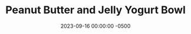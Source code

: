 ---
layout: post
title:  "Peanut Butter and Jelly Yogurt Bowl"
date:   2023-09-16 00:00:00 -0500
categories:
- Recipes
- Breakfast
permalink: /recipes/yogurt-pbj
image: /assets/Food/Breakfast/Yogurt/yogurt-pbj.jpg
ing: yogurtpbj-ing
facts: yogurtpbj-facts
Prep: 5
Rest: 
Cook: 
Source1: 
Source2: 
whisk: https://s.samsungfood.com/1XwbK
tags: 
- protein
- casein
- whey
- yogurt
- chia
- gluten free
- fruit
- jam
- nut
- chopped
Description: Here I've made 4 different variations of yogurt bowls that you can easily prep the night before for an easy breakfast. We have PB&J, Apple Pie, Chocolate, and Peanut Butter Banana for you to enjoy
Instructions: 
- In a small bowl or airtight container, mix together the base ingredients (yogurt, milk, applesauce, whey, peanut butter, cinnamon, and optional sweetener). Choose a flavor below, and mix in. Top with your fruit and chopped nuts (if you didn't use peanut butter)<br><br>

- Peanut Butter and Jelly - mix in the PB2 and top with your berries<br><br>

- For the other flavors and their nutrition facts, check out the links below<br>
- <a href="yogurt-banana">Peanut Butter Banana Yogurt Bowl</a><br>
- <a href="yogurt-apple">Apple Pie Yogurt Bowl</a><br>
- <a href="yogurt-choc">Chocolate Almond Yogurt Bowl</a><br>
---